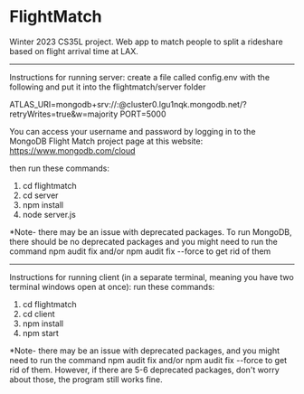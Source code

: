 # FlightMatch
Winter 2023 CS35L project. Web app to match people to split a rideshare based on flight arrival time at LAX.

**********************************************************
Instructions for running server:
create a file called config.env with the following and put it into the flightmatch/server folder

ATLAS_URI=mongodb+srv://<user>:<password>@cluster0.lgu1nqk.mongodb.net/?retryWrites=true&w=majority
PORT=5000

You can access your username and password by logging in to the MongoDB Flight Match project page at this website: https://www.mongodb.com/cloud 


then run these commands:
1. cd flightmatch
2. cd server
3. npm install
4. node server.js

*Note- there may be an issue with deprecated packages. To run MongoDB, there should be no deprecated packages and you might need to run the command npm audit fix and/or npm audit fix --force to get rid of them

**********************************************************
Instructions for running client (in a separate terminal, meaning you have two terminal windows open at once):
run these commands:
1. cd flightmatch
2. cd client
3. npm install
4. npm start

*Note- there may be an issue with deprecated packages, and you might need to run the command npm audit fix and/or npm audit fix --force to get rid of them. However, if there are 5-6 deprecated packages, don't worry about those, the program still works fine.
